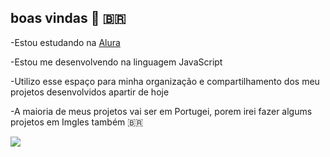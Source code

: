 ## boas vindas 💙 🇧🇷

-Estou estudando na [Alura](https://www.alura.com.br)

-Estou me desenvolvendo na linguagem JavaScript

-Utilizo esse espaço para minha organização e compartilhamento dos meu projetos desenvolvidos apartir de hoje

-A maioria de meus projetos vai ser em Portugei, porem irei fazer algums projetos em Imgles também 🇧🇷

![](https://media.tenor.com/cqQ9eq9xIrgAAAAi/cat.gif)
